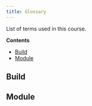 ```yaml
---
title: Glossary
---
```


List of terms used in this course.


**Contents**

- [Build](#Build)
- [Module](#module)

## Build

## Module
